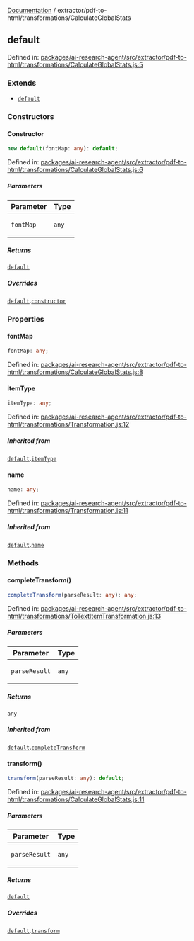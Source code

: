 [Documentation](../../../modules.md) / extractor/pdf-to-html/transformations/CalculateGlobalStats

## default

Defined in: [packages/ai-research-agent/src/extractor/pdf-to-html/transformations/CalculateGlobalStats.js:5](https://github.com/vtempest/ai-research-agent/tree/master/packages/ai-research-agent/src/extractor/pdf-to-html/transformations/CalculateGlobalStats.js#L5)

### Extends

- [`default`](ToTextItemTransformation.md#default)

### Constructors

#### Constructor

```ts
new default(fontMap: any): default;
```

Defined in: [packages/ai-research-agent/src/extractor/pdf-to-html/transformations/CalculateGlobalStats.js:6](https://github.com/vtempest/ai-research-agent/tree/master/packages/ai-research-agent/src/extractor/pdf-to-html/transformations/CalculateGlobalStats.js#L6)

##### Parameters

<table>
<thead>
<tr>
<th>Parameter</th>
<th>Type</th>
</tr>
</thead>
<tbody>
<tr>
<td>

`fontMap`

</td>
<td>

`any`

</td>
</tr>
</tbody>
</table>

##### Returns

[`default`](#default)

##### Overrides

[`default`](ToTextItemTransformation.md#default).[`constructor`](ToTextItemTransformation.md#default#constructor)

### Properties

#### fontMap

```ts
fontMap: any;
```

Defined in: [packages/ai-research-agent/src/extractor/pdf-to-html/transformations/CalculateGlobalStats.js:8](https://github.com/vtempest/ai-research-agent/tree/master/packages/ai-research-agent/src/extractor/pdf-to-html/transformations/CalculateGlobalStats.js#L8)

#### itemType

```ts
itemType: any;
```

Defined in: [packages/ai-research-agent/src/extractor/pdf-to-html/transformations/Transformation.js:12](https://github.com/vtempest/ai-research-agent/tree/master/packages/ai-research-agent/src/extractor/pdf-to-html/transformations/Transformation.js#L12)

##### Inherited from

[`default`](ToTextItemTransformation.md#default).[`itemType`](ToTextItemTransformation.md#default#itemtype)

#### name

```ts
name: any;
```

Defined in: [packages/ai-research-agent/src/extractor/pdf-to-html/transformations/Transformation.js:11](https://github.com/vtempest/ai-research-agent/tree/master/packages/ai-research-agent/src/extractor/pdf-to-html/transformations/Transformation.js#L11)

##### Inherited from

[`default`](ToTextItemTransformation.md#default).[`name`](ToTextItemTransformation.md#default#name)

### Methods

#### completeTransform()

```ts
completeTransform(parseResult: any): any;
```

Defined in: [packages/ai-research-agent/src/extractor/pdf-to-html/transformations/ToTextItemTransformation.js:13](https://github.com/vtempest/ai-research-agent/tree/master/packages/ai-research-agent/src/extractor/pdf-to-html/transformations/ToTextItemTransformation.js#L13)

##### Parameters

<table>
<thead>
<tr>
<th>Parameter</th>
<th>Type</th>
</tr>
</thead>
<tbody>
<tr>
<td>

`parseResult`

</td>
<td>

`any`

</td>
</tr>
</tbody>
</table>

##### Returns

`any`

##### Inherited from

[`default`](ToTextItemTransformation.md#default).[`completeTransform`](ToTextItemTransformation.md#default#completetransform)

#### transform()

```ts
transform(parseResult: any): default;
```

Defined in: [packages/ai-research-agent/src/extractor/pdf-to-html/transformations/CalculateGlobalStats.js:11](https://github.com/vtempest/ai-research-agent/tree/master/packages/ai-research-agent/src/extractor/pdf-to-html/transformations/CalculateGlobalStats.js#L11)

##### Parameters

<table>
<thead>
<tr>
<th>Parameter</th>
<th>Type</th>
</tr>
</thead>
<tbody>
<tr>
<td>

`parseResult`

</td>
<td>

`any`

</td>
</tr>
</tbody>
</table>

##### Returns

[`default`](../models/ParseResult.md#default)

##### Overrides

[`default`](ToTextItemTransformation.md#default).[`transform`](ToTextItemTransformation.md#default#transform)
